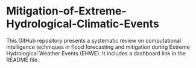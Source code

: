 # Mitigation-of-Extreme-Hydrological-Climatic-Events
This GitHub repository presents a systematic review on computational intelligence techniques in flood forecasting and mitigation during Extreme Hydrological Weather Events (EHWE). It includes a dashboard link in the README file.
